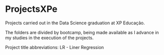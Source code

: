 # ProjectsXPe
Projects carried out in the Data Science graduation at XP Educação.

The folders are divided by bootcamp, being made available as I advance in my studies in the execution of the projects.

Project title abbreviations:
LR - Liner Regression

